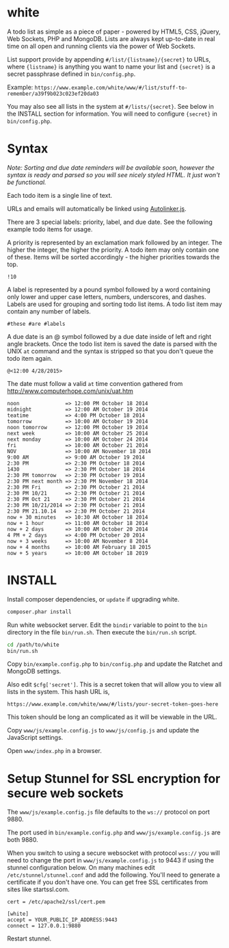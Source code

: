 white
=====

A todo list as simple as a piece of paper - powered by HTML5, CSS, jQuery, Web Sockets, PHP and MongoDB. Lists are always kept up-to-date in real time on all open and running clients via the power of Web Sockets.

List support provide by appending `#/list/{listname}/{secret}` to URLs, where `{listname}` is anything you want to name your list and `{secret}` is a secret passphrase defined in `bin/config.php`.

Example: `https://www.example.com/white/www/#/list/stuff-to-remember/a39f9b023c023ef20da03`

You may also see all lists in the system at `#/lists/{secret}`. See below in the
INSTALL section for information. You will need to configure `{secret}` in `bin/config.php`.

Syntax
======
_Note: Sorting and due date reminders will be available soon, however the syntax is ready and parsed so you will see nicely styled HTML. It just won't be functional._

Each todo item is a single line of text.

URLs and emails will automatically be linked using [Autolinker.js](https://github.com/gregjacobs/Autolinker.js).

There are 3 special labels: priority, label, and due date. See the following example todo items for usage.

A priority is represented by an exclamation mark followed by an integer. The higher the integer, the higher the priority. A todo item may only contain one of these. Items will be sorted accordingly - the higher priorities towards the top.

    !10

A label is represented by a pound symbol followed by a word containing only lower and upper case letters, numbers, underscores, and dashes. Labels are used for grouping and sorting todo list items. A todo list item may contain any number of labels.

    #these #are #labels

A due date is an @ symbol followed by a due date inside of left and right angle brackets. Once the todo list item is saved the date is parsed with the UNIX `at` command and the syntax is stripped so that you don't queue the todo item again.

    @<12:00 4/28/2015>

The date must follow a valid `at` time convention gathered from http://www.computerhope.com/unix/uat.htm

    noon               => 12:00 PM October 18 2014
    midnight           => 12:00 AM October 19 2014
    teatime            => 4:00 PM October 18 2014
    tomorrow           => 10:00 AM October 19 2014
    noon tomorrow      => 12:00 PM October 19 2014
    next week          => 10:00 AM October 25 2014
    next monday        => 10:00 AM October 24 2014
    fri                => 10:00 AM October 21 2014
    NOV                => 10:00 AM November 18 2014
    9:00 AM            => 9:00 AM October 19 2014
    2:30 PM            => 2:30 PM October 18 2014
    1430               => 2:30 PM October 18 2014
    2:30 PM tomorrow   => 2:30 PM October 19 2014
    2:30 PM next month => 2:30 PM November 18 2014
    2:30 PM Fri        => 2:30 PM October 21 2014
    2:30 PM 10/21      => 2:30 PM October 21 2014
    2:30 PM Oct 21     => 2:30 PM October 21 2014
    2:30 PM 10/21/2014 => 2:30 PM October 21 2014
    2:30 PM 21.10.14   => 2:30 PM October 21 2014
    now + 30 minutes   => 10:30 AM October 18 2014
    now + 1 hour       => 11:00 AM October 18 2014
    now + 2 days       => 10:00 AM October 20 2014
    4 PM + 2 days      => 4:00 PM October 20 2014
    now + 3 weeks      => 10:00 AM November 8 2014
    now + 4 months     => 10:00 AM February 18 2015
    now + 5 years      => 10:00 AM October 18 2019

INSTALL
=======

Install composer dependencies, or `update` if upgrading white.

```bash
composer.phar install
```

Run white websocket server. Edit the `bindir` variable to point to the `bin` directory in the file `bin/run.sh`. Then execute the `bin/run.sh` script.

```bash
cd /path/to/white
bin/run.sh
```

Copy `bin/example.config.php` to `bin/config.php` and update the Ratchet and MongoDB settings.

Also edit `$cfg['secret']`. This is a secret token that will allow you to view all lists in the system. This hash URL is,

    https://www.example.com/white/www/#/lists/your-secret-token-goes-here

This token should be long an complicated as it will be viewable in the URL.

Copy `www/js/example.config.js` to `www/js/config.js` and update the JavaScript settings.

Open `www/index.php` in a browser.

Setup Stunnel for SSL encryption for secure web sockets
========================================================

The `www/js/example.config.js` file defaults to the `ws://` protocol on port 9880.

The port used in `bin/example.config.php` and `www/js/example.config.js` are both 9880.

When you switch to using a secure websocket with protocol `wss://` you will need to change the port in `www/js/example.config.js` to 9443 if using the stunnel configuration below. On many machines edit `/etc/stunnel/stunnel.conf` and add the following. You'll need to generate a certificate if you don't have one. You can get free SSL certificates from sites like startssl.com.

    cert = /etc/apache2/ssl/cert.pem

    [white]
    accept = YOUR_PUBLIC_IP_ADDRESS:9443
    connect = 127.0.0.1:9880

Restart stunnel.
